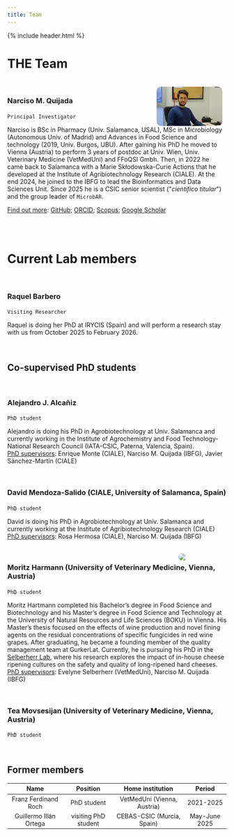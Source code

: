 ```yaml
---
title: Team
---
```


{% include header.html %}

# THE Team

<br>

<img align="right" src="images/NMQ_pic_IBFG_4.jpg" width="30%" style="margin-right:10px; border-radius:10px;">

### Narciso M. Quijada 
`Principal Investigator`

Narciso is BSc in Pharmacy (Univ. Salamanca, USAL), MSc in Microbiology (Autonomous Univ. of Madrid) and Advances in Food Science and technology (2019, Univ. Burgos, UBU). After gaining his PhD he moved to Vienna (Austria) to perform 3 years of postdoc at Univ. Wien, Univ. Veterinary Medicine (VetMedUni) and FFoQSI Gmbh. Then, in 2022 he came back to Salamanca with a Marie Skłodowska-Curie Actions that he developed at the Institute of Agribiotechnology Research (CIALE). At the end 2024, he joined to the IBFG to lead the Bioinformatics and Data Sciences Unit. Since 2025 he is a CSIC senior scientist ("*científico titular*") and the group leader of `MicrobAR`.

<ins>Find out more</ins>: [GitHub](https://github.com/nmquijada); [ORCID](https://orcid.org/0000-0002-1956-7205); [Scopus](https://www.scopus.com/authid/detail.uri?authorId=57192909558); [Google Scholar](https://scholar.google.es/citations?user=ElgNygIAAAAJ&hl=es&oi=ao)


<br>

<br>
 
# Current Lab members

<br>

### Raquel Barbero
`Visiting Researcher`  

Raquel is doing her PhD at IRYCIS (Spain) and will perform a research stay with us from October 2025 to February 2026.

<br>

## Co-supervised PhD students

<br>

### Alejandro J. Alcañiz  
`PhD student`

Alejandro is doing his PhD in Agrobiotechnology at Univ. Salamanca and currently working in the Institute of Agrochemistry and Food Technology-National Research Council (IATA-CSIC, Paterna, Valencia, Spain).  
<ins>PhD supervisors</ins>: Enrique Monte (CIALE), Narciso M. Quijada (IBFG), Javier Sánchez-Martín (CIALE)

<br>

### David Mendoza-Salido (CIALE, University of Salamanca, Spain)
`PhD student`

David is doing his PhD in Agrobiotechnology at Univ. Salamanca and currently working at the Institute of Agribiotechnology Research (CIALE)  
<ins>PhD supervisors</ins>: Rosa Hermosa (CIALE), Narciso M. Quijada (IBFG)

<br>

<img align="right" src="https://www.vetmeduni.ac.at/fileadmin/_processed_/b/2/csm_Hartmann_Moritz_ddba2b2661.jpeg" width="20%" style="margin-right:10px; margin-left:10px; border-radius:10px;">

### Moritz Harmann (University of Veterinary Medicine, Vienna, Austria)

`PhD student`  

Moritz Hartmann completed his Bachelor’s degree in Food Science and Biotechnology and his Master’s degree in Food Science and Technology at the University of Natural Resources and Life Sciences (BOKU) in Vienna. His Master’s thesis focused on the effects of wine production and novel fining agents on the residual concentrations of specific fungicides in red wine grapes. After graduating, he became a founding member of the quality management team at Gurkerl.at. Currently, he is pursuing his PhD in the [Selberherr Lab](https://www.vetmeduni.ac.at/en/food-microbiology/about-us/team-evelyne-selberherr), where his research explores the impact of in-house cheese ripening cultures on the safety and quality of long-ripened hard cheeses.  
<ins>PhD supervisors</ins>: Evelyne Selberherr (VetMedUni), Narciso M. Quijada (IBFG) 

<br> 

### Tea Movsesijan (University of Veterinary Medicine, Vienna, Austria)
`PhD student`

<br>


## Former members

Name | Position | Home institution | Period |
:--: | :------: | :--------------: | :----: |
Franz Ferdinand Roch | PhD student | VetMedUni (Vienna, Austria) | 2021-2025
Guillermo Illán Ortega | visiting PhD student | CEBAS-CSIC (Murcia, Spain) | May-June 2025

<br>


